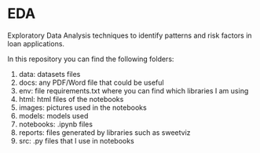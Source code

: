 # EDA
Exploratory Data Analysis techniques to identify patterns and risk factors in loan applications. <p>
In this repository you can find the following folders: <p>
  1. data: datasets files
  2. docs: any PDF/Word file that could be useful
  3. env: file requirements.txt where you can find which libraries I am using
  4. html: html files of the notebooks
  5. images: pictures used in the notebooks
  6. models: models used
  7. notebooks: .ipynb files
  8. reports: files generated by libraries such as sweetviz
  9. src: .py files that I use in notebooks
